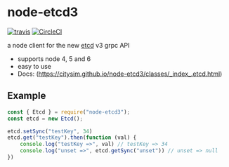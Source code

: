 # node-etcd3

[![travis](https://travis-ci.org/CitySim/node-etcd3.svg?branch=master)](https://travis-ci.org/CitySim/node-etcd3)
[![CircleCI](https://circleci.com/gh/CitySim/node-etcd3/tree/master.svg?style=svg)](https://circleci.com/gh/CitySim/node-etcd3/tree/master)

a node client for the new [etcd](https://github.com/coreos/etcd/) v3 grpc API

* supports node 4, 5 and 6
* easy to use
* Docs: (https://citysim.github.io/node-etcd3/classes/_index_.etcd.html)

## Example

```javascript
const { Etcd } = require("node-etcd3");
const etcd = new Etcd();

etcd.setSync("testKey", 34)
etcd.get("testKey").then(function (val) {
    console.log("testKey =>", val) // testKey => 34
    console.log("unset =>", etcd.getSync("unset")) // unset => null
})
```

